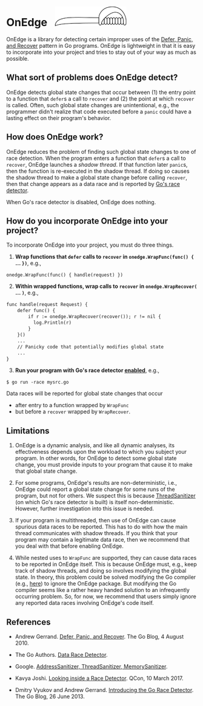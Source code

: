 # OnEdge &nbsp; <img src="logo/onedge.png" width="189" height="52" />

OnEdge is a library for detecting certain improper uses of the
[Defer, Panic, and Recover](https://blog.golang.org/defer-panic-and-recover) pattern in Go programs.
OnEdge is lightweight in that it is easy to incorporate into your project and tries to stay out of your
way as much as possible.

## What sort of problems does OnEdge detect?

OnEdge detects global state changes that occur between (1) the entry point to a function that `defer`s a
call to `recover` and (2) the point at which `recover` is called.  Often, such global state changes are
unintentional, e.g., the programmer didn't realize that code executed before a `panic` could have a
lasting effect on their program's behavior.

## How does OnEdge work?

OnEdge reduces the problem of finding such global state changes to one of race detection.  When the
program enters a function that `defer`s a call to `recover`, OnEdge launches a _shadow thread_.  If that
function later `panic`s, then the function is re-executed in the shadow thread.  If doing so causes the
shadow thread to make a global state change before calling `recover`, then that change appears as a data
race and is reported by [Go's race detector](https://golang.org/doc/articles/race_detector.html).

When Go's race detector is disabled, OnEdge does nothing.

## How do you incorporate OnEdge into your project?

To incorporate OnEdge into your project, you must do three things.

1. **Wrap functions that `defer` calls to `recover` in `onedge.WrapFunc(func() {` ... `})`**, e.g.,
```
onedge.WrapFunc(func() { handle(request) })
```

2. **Within wrapped functions, wrap calls to `recover` in `onedge.WrapRecover(` ... `)`**, e.g.,
```
func handle(request Request) {
    defer func() {
        if r := onedge.WrapRecover(recover()); r != nil {
          log.Println(r)
        }
    }()
    ...
    // Panicky code that potentially modifies global state
    ...
}
```

3. **Run your program with Go's race detector
[enabled](https://golang.org/doc/articles/race_detector.html#Usage)**, e.g.,
```
$ go run -race mysrc.go
```

Data races will be reported for global state changes that occur
* after entry to a function wrapped by `WrapFunc`
* but before a `recover` wrapped by `WrapRecover`.

## Limitations

1. OnEdge is a dynamic analysis, and like all dynamic analyses, its effectiveness depends upon the
workload to which you subject your program.  In other words, for OnEdge to detect some global state
change, you must provide inputs to your program that cause it to make that global state change.

2. For some programs, OnEdge's results are non-deterministic, i.e., OnEdge could report a global state
change for some runs of the program, but not for others.  We suspect this is because
[ThreadSanitizer](https://github.com/google/sanitizers) (on which Go's race detector is built) is itself
non-deterministic.  However, further investigation into this issue is needed.

3. If your program is multithreaded, then use of OnEdge can cause spurious data races to be reported.
This has to do with how the main thread communicates with shadow threads.  If you think that your
program may contain a legitimate data race, then we recommend that you deal with that before enabling
OnEdge.

4. While nested uses to `WrapFunc` are supported, they can cause data races to be reported in OnEdge
itself.  This is because OnEdge must, e.g., keep track of shadow threads, and doing so involves
modifying the global state.  In theory, this problem could be solved modifying the Go compiler (e.g.,
[here](https://github.com/golang/go/blob/master/src/cmd/compile/internal/gc/racewalk.go)) to ignore the
OnEdge package.  But modifying the Go compiler seems like a rather heavy handed solution to an
infrequently occurring problem.  So, for now, we recommend that users simply ignore any reported data
races involving OnEdge's code itself.

## References

* Andrew Gerrand. [Defer, Panic, and Recover](https://blog.golang.org/defer-panic-and-recover). The Go Blog, 4 August 2010.

* The Go Authors. [Data Race Detector](https://golang.org/doc/articles/race_detector.html).

* Google. [AddressSanitizer, ThreadSanitizer, MemorySanitizer](https://github.com/google/sanitizers).

* Kavya Joshi. [Looking inside a Race Detector](https://www.infoq.com/presentations/go-race-detector). QCon, 10 March 2017.

* Dmitry Vyukov and Andrew Gerrand. [Introducing the Go Race Detector](https://blog.golang.org/race-detector). The Go Blog, 26 June 2013.
